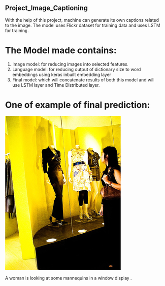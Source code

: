 ## Project_Image_Captioning
With the help of this project, machine can generate its own captions related to the image. The model uses Flickr dataset for training data and uses LSTM for training.

# The Model made contains:

1) Image model: for reducing images into selected features.
2) Language model: for reducing output of dictionary size to word embeddings using keras inbuilt embedding layer
3) Final model: which will concatenate results of both this model and will use LSTM layer and Time Distributed layer.
  
  
# One of example of final prediction:

![alt text](./download.jpeg)

A woman is looking at some mannequins in a window display .
